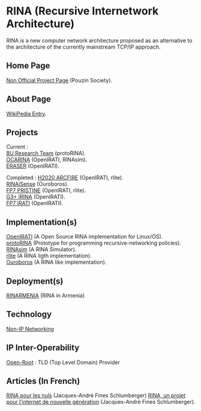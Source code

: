 # RINA (Recursive Internetwork Architecture)

RINA is a new computer network architecture proposed as an alternative to the architecture of the currently mainstream TCP/IP approach.

## Home Page 
<a href="https://pouzinsociety.org/">Non Official Project Page</a> (Pouzin Society).  

## About Page
<a href="https://en.wikipedia.org/wiki/Recursive_Internetwork_Architecture">WikiPedia Entry</a>.

## Projects
Current :    
<a href="http://csr.bu.edu/rina/index.html">BU Research Team</a> (protoRINA).  
<a href="https://www.mn.uio.no/ifi/english/research/projects/ocarina/">OCARINA</a> (OpenIRATI, RINAsim).  
<a href="http://people.ccaba.upc.edu/careglio/index.php/eraser-project/">ERASER</a> (OpenIRATI).

Completed : 
<a href="http://ict-arcfire.eu/">H2020 ARCFIRE</a> (OpenIRATI, rlite).  
<a href="https://distrinet.cs.kuleuven.be/research/projects/RINAiSense">RINAiSense</a> (Ouroboros).  
<a href="http://ict-pristine.eu/">FP7 PRISTINE</a> (OpenIRATI, rlite).  
<a href="http://www.geant.net/opencall/Optical/Pages/IRINA.aspx">G3+ IRINA</a> (OpenIRATI).  
<a href="http://irati.eu/">FP7 IRATI</a> (OpenIRATI).  

## Implementation(s)
<a href="https://github.com/IRATI/stack">OpenIRATI</a> (A Open Source RINA implementation for Linux/OS).  
<a href="https://github.com/ProtoRINA/users/wiki">protoRINA</a> (Prototype for programming recursive-networking policies).  
<a href="https://github.com/kvetak/RINA">RINAsim</a> (A RINA Simulator).  
<a href="https://github.com/vmaffione/rlite">rlite</a> (A RINA ligth implementation).  
<a href="https://ouroboros.rocks/">Ouroboros</a> (A RINA like implementation).  

## Deployment(s)
<a href="https://rinarmenia.com/">RINARMENIA</a> (RINA in Armenia)

## Technology
<a href="https://www.etsi.org/technologies/non-ip-networking">Non-IP Networking</a>

## IP Inter-Operability
<a href="https://www.open-root.eu/">Open-Root</a> : TLD (Top Level Domain) Provider

## Articles (In French)
<a href="https://www.linkedin.com/pulse/rina-recursive-inter-network-architecture-pour-les-un-urban-galindo/?originalSubdomain=fr">RINA pour les nuls</a> (Jacques-André Fines Schlumberger)
<a href="https://la-rem.eu/2019/09/rina-un-projet-pour-linternet-de-nouvelle-generation/">RINA, un projet pour l’internet de nouvelle génération</a> (Jacques-André Fines Schlumberger).  
